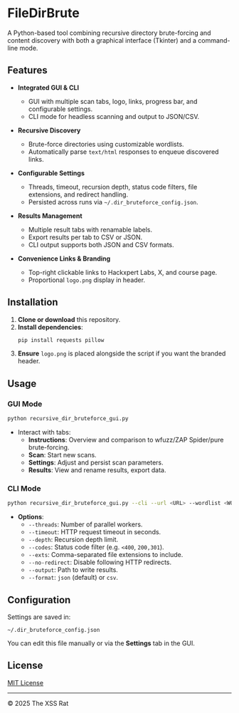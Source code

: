 # FileDirBrute

A Python-based tool combining recursive directory brute-forcing and content discovery with both a graphical interface (Tkinter) and a command-line mode.

## Features

- **Integrated GUI & CLI**  
  - GUI with multiple scan tabs, logo, links, progress bar, and configurable settings.  
  - CLI mode for headless scanning and output to JSON/CSV.

- **Recursive Discovery**  
  - Brute-force directories using customizable wordlists.  
  - Automatically parse `text/html` responses to enqueue discovered links.

- **Configurable Settings**  
  - Threads, timeout, recursion depth, status code filters, file extensions, and redirect handling.  
  - Persisted across runs via `~/.dir_bruteforce_config.json`.

- **Results Management**  
  - Multiple result tabs with renamable labels.  
  - Export results per tab to CSV or JSON.  
  - CLI output supports both JSON and CSV formats.

- **Convenience Links & Branding**  
  - Top-right clickable links to Hackxpert Labs, X, and course page.  
  - Proportional `logo.png` display in header.

## Installation

1. **Clone or download** this repository.
2. **Install dependencies**:
   ```bash
   pip install requests pillow
   ```
3. **Ensure** `logo.png` is placed alongside the script if you want the branded header.

## Usage

### GUI Mode
```bash
python recursive_dir_bruteforce_gui.py
```
- Interact with tabs:
  - **Instructions**: Overview and comparison to wfuzz/ZAP Spider/pure brute-forcing.
  - **Scan**: Start new scans.
  - **Settings**: Adjust and persist scan parameters.
  - **Results**: View and rename results, export data.

### CLI Mode
```bash
python recursive_dir_bruteforce_gui.py --cli --url <URL> --wordlist <WORDLIST> --output <FILE> [--format csv|json]
```
- **Options**:
  - `--threads`: Number of parallel workers.
  - `--timeout`: HTTP request timeout in seconds.
  - `--depth`: Recursion depth limit.
  - `--codes`: Status code filter (e.g. `<400`, `200,301`).
  - `--exts`: Comma-separated file extensions to include.
  - `--no-redirect`: Disable following HTTP redirects.
  - `--output`: Path to write results.
  - `--format`: `json` (default) or `csv`.

## Configuration

Settings are saved in:
```
~/.dir_bruteforce_config.json
```
You can edit this file manually or via the **Settings** tab in the GUI.

## License

[MIT License](LICENSE)

---

© 2025 The XSS Rat
